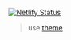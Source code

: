 [![Netlify Status](https://api.netlify.com/api/v1/badges/73e7b6b2-4f72-45ab-b1f1-8125a1ffbe2f/deploy-status)](https://app.netlify.com/sites/happy-neumann-5e8f34/deploys)

> use [theme](https://github.com/huweihuang/hexo-theme-huweihuang)
